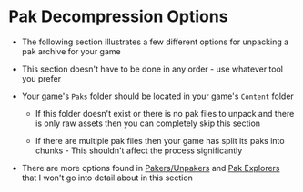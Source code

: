 # Pak Decompression Options

- The following section illustrates a few different options for unpacking a pak archive for your game

- This section doesn't have to be done in any order - use whatever tool you prefer

- Your game's `Paks` folder should be located in your game's `Content` folder
    - If this folder doesn't exist or there is no pak files to unpack and there is only raw assets then you can completely skip this section
    
    - If there are multiple pak files then your game has split its paks into chunks - This shouldn't affect the process significantly

- There are more options found in [Pakers/Unpakers](../../Tools/Pakers.md) and [Pak Explorers](../../Tools/Pak-Explorers.md) that I won't go into detail about in this section  
